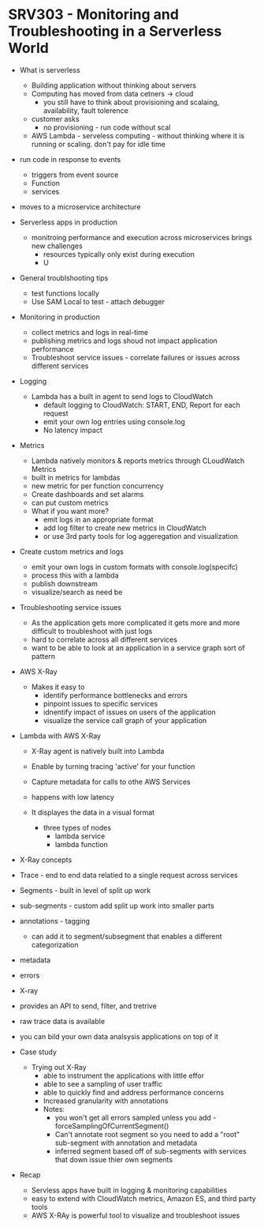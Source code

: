 # SRV303 - Monitoring and Troubleshooting in a Serverless World

* What is serverless
  * Building application without thinking about servers
  * Computing has moved from data cetners -> cloud
    * you still have to think about provisioning and scalaing, availability, fault tolerence
  * customer asks
    * no provisioning - run code without scal
  * AWS Lambda - serveless computing - without thinking where it is running or scaling. don't pay for idle time

* run code in response to events
  * triggers from event source
  * Function
  * services
* moves to a microservice architecture

* Serverless apps in production
  * monitroing performance and execution across microservices brings new challenges
    * resources typically only exist during execution
    * U

* General troublshooting tips
  * test functions locally
  * Use SAM Local to test - attach debugger

* Monitoring in production
  * collect metrics and logs in real-time
  * publishing metrics and logs shoud not impact application performance
  * Troubleshoot service issues - correlate failures or issues across different services
* Logging
  * Lambda has a built in agent to send logs to CloudWatch
    * default logging to CloudWatch: START, END, Report for each request
    * emit your own log entries using console.log
    * No latency impact
* Metrics
  * Lambda natively monitors & reports metrics through CLoudWatch Metrics
  * built in metrics for lambdas
  * new metric for per function concurrency
  * Create dashboards and set alarms
  * can put custom metrics
  * What if you want more?
    * emit logs in an appropriate format
    * add log filter to create new metrics in CloudWatch
    * or use 3rd party tools for log aggeregation and visualization

* Create custom metrics and logs
  * emit your own logs in custom formats with console.log(specifc)
  * process this with a lambda
  * publish downstream
  * visualize/search as need be

* Troubleshooting service issues
  * As the application gets more complicated it gets more and more difficult to troubleshoot with just logs
  * hard to correlate across all different services
  * want to be able to look at an application in a service graph sort of pattern

* AWS X-Ray
  * Makes it easy to 
    * identify performance bottlenecks and errors
     * pinpoint issues to specific services
     * idnentify impact of issues on users of the application
     * visualize the service call graph of your application
* Lambda with AWS X-Ray
  * X-Ray agent is natively built into Lambda
  * Enable by turning tracing 'active' for your function
  * Capture metadata for calls to othe AWS Services
  * happens with low latency

  * It displayes the data in a visual format
    * three types of nodes
      * lambda service
      * lambda function

* X-Ray concepts
 * Trace - end to end data relatied to a single request across services
 * Segments - built in level of split up work
 * sub-segments - custom add split up work into smaller parts
 * annotations - tagging
   * can add it to segment/subsegment that enables a different categorization
 * metadata
 * errors

* X-ray 
 * provides an API to send, filter, and tretrive
 * raw trace data is available
 * you can bild your own data analsysis applications on top of it

* Case study
  * Trying out X-Ray
    * able to instrument the applications with little effor
    * able to see a sampling of user traffic
    * able to quickly find and address performance concerns
    * Increased granularity with annotations
    * Notes:
      * you won't get all errors sampled unless you add - forceSamplingOfCurrentSegment()
      * Can't annotate root segment so you need to add a "root" sub-segment with annotation and metadata
      * inferred segment based off of sub-segments with services that down issue thier own segments

* Recap
  * Servless apps have built in logging & monitoring capabilities
  * easy to extend with CloudWatch metrics, Amazon ES, and third party tools
  * AWS X-RAy is powerful tool to visualize and troubleshoot issues